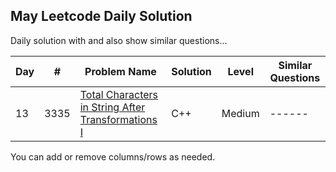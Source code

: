 ## May Leetcode Daily Solution

Daily solution with and also show similar questions...


| Day | # | Problem Name      | Solution                | Level   | Similar Questions |
|-----|---|------------------|---------------------|----------|-----------------------|
| 13  | 3335 | [Total Characters in String After Transformations I](https://leetcode.com/problems/largest-number-after-mutating-substring/) | C++ | Medium  | ------ |

You can add or remove columns/rows as needed.
